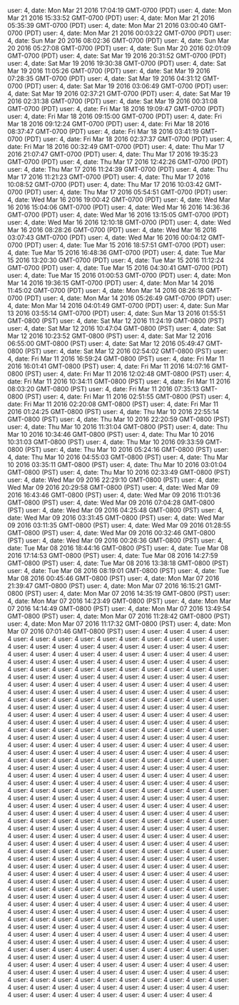 user: 4, date: Mon Mar 21 2016 17:04:19 GMT-0700 (PDT)
user: 4, date: Mon Mar 21 2016 15:33:52 GMT-0700 (PDT)
user: 4, date: Mon Mar 21 2016 05:35:39 GMT-0700 (PDT)
user: 4, date: Mon Mar 21 2016 03:00:40 GMT-0700 (PDT)
user: 4, date: Mon Mar 21 2016 00:03:22 GMT-0700 (PDT)
user: 4, date: Sun Mar 20 2016 08:02:36 GMT-0700 (PDT)
user: 4, date: Sun Mar 20 2016 05:27:08 GMT-0700 (PDT)
user: 4, date: Sun Mar 20 2016 02:01:09 GMT-0700 (PDT)
user: 4, date: Sat Mar 19 2016 20:31:52 GMT-0700 (PDT)
user: 4, date: Sat Mar 19 2016 19:30:38 GMT-0700 (PDT)
user: 4, date: Sat Mar 19 2016 11:05:26 GMT-0700 (PDT)
user: 4, date: Sat Mar 19 2016 07:28:35 GMT-0700 (PDT)
user: 4, date: Sat Mar 19 2016 04:31:12 GMT-0700 (PDT)
user: 4, date: Sat Mar 19 2016 03:06:49 GMT-0700 (PDT)
user: 4, date: Sat Mar 19 2016 02:37:21 GMT-0700 (PDT)
user: 4, date: Sat Mar 19 2016 02:31:38 GMT-0700 (PDT)
user: 4, date: Sat Mar 19 2016 00:31:08 GMT-0700 (PDT)
user: 4, date: Fri Mar 18 2016 19:09:47 GMT-0700 (PDT)
user: 4, date: Fri Mar 18 2016 09:15:00 GMT-0700 (PDT)
user: 4, date: Fri Mar 18 2016 09:12:24 GMT-0700 (PDT)
user: 4, date: Fri Mar 18 2016 08:37:47 GMT-0700 (PDT)
user: 4, date: Fri Mar 18 2016 03:41:19 GMT-0700 (PDT)
user: 4, date: Fri Mar 18 2016 02:37:37 GMT-0700 (PDT)
user: 4, date: Fri Mar 18 2016 00:32:49 GMT-0700 (PDT)
user: 4, date: Thu Mar 17 2016 21:07:47 GMT-0700 (PDT)
user: 4, date: Thu Mar 17 2016 19:35:23 GMT-0700 (PDT)
user: 4, date: Thu Mar 17 2016 12:42:26 GMT-0700 (PDT)
user: 4, date: Thu Mar 17 2016 11:24:39 GMT-0700 (PDT)
user: 4, date: Thu Mar 17 2016 11:21:23 GMT-0700 (PDT)
user: 4, date: Thu Mar 17 2016 10:08:52 GMT-0700 (PDT)
user: 4, date: Thu Mar 17 2016 10:03:42 GMT-0700 (PDT)
user: 4, date: Thu Mar 17 2016 05:54:51 GMT-0700 (PDT)
user: 4, date: Wed Mar 16 2016 19:00:42 GMT-0700 (PDT)
user: 4, date: Wed Mar 16 2016 15:04:06 GMT-0700 (PDT)
user: 4, date: Wed Mar 16 2016 14:36:36 GMT-0700 (PDT)
user: 4, date: Wed Mar 16 2016 13:15:05 GMT-0700 (PDT)
user: 4, date: Wed Mar 16 2016 12:10:18 GMT-0700 (PDT)
user: 4, date: Wed Mar 16 2016 08:28:26 GMT-0700 (PDT)
user: 4, date: Wed Mar 16 2016 03:07:43 GMT-0700 (PDT)
user: 4, date: Wed Mar 16 2016 00:04:12 GMT-0700 (PDT)
user: 4, date: Tue Mar 15 2016 18:57:51 GMT-0700 (PDT)
user: 4, date: Tue Mar 15 2016 16:48:36 GMT-0700 (PDT)
user: 4, date: Tue Mar 15 2016 13:20:30 GMT-0700 (PDT)
user: 4, date: Tue Mar 15 2016 11:12:24 GMT-0700 (PDT)
user: 4, date: Tue Mar 15 2016 04:30:41 GMT-0700 (PDT)
user: 4, date: Tue Mar 15 2016 01:00:53 GMT-0700 (PDT)
user: 4, date: Mon Mar 14 2016 19:36:15 GMT-0700 (PDT)
user: 4, date: Mon Mar 14 2016 11:45:02 GMT-0700 (PDT)
user: 4, date: Mon Mar 14 2016 08:26:18 GMT-0700 (PDT)
user: 4, date: Mon Mar 14 2016 05:26:49 GMT-0700 (PDT)
user: 4, date: Mon Mar 14 2016 04:01:49 GMT-0700 (PDT)
user: 4, date: Sun Mar 13 2016 03:55:14 GMT-0700 (PDT)
user: 4, date: Sun Mar 13 2016 01:55:51 GMT-0800 (PST)
user: 4, date: Sat Mar 12 2016 11:24:19 GMT-0800 (PST)
user: 4, date: Sat Mar 12 2016 10:47:04 GMT-0800 (PST)
user: 4, date: Sat Mar 12 2016 10:23:52 GMT-0800 (PST)
user: 4, date: Sat Mar 12 2016 06:55:00 GMT-0800 (PST)
user: 4, date: Sat Mar 12 2016 05:49:47 GMT-0800 (PST)
user: 4, date: Sat Mar 12 2016 02:54:02 GMT-0800 (PST)
user: 4, date: Fri Mar 11 2016 16:59:24 GMT-0800 (PST)
user: 4, date: Fri Mar 11 2016 16:01:41 GMT-0800 (PST)
user: 4, date: Fri Mar 11 2016 14:07:16 GMT-0800 (PST)
user: 4, date: Fri Mar 11 2016 12:02:48 GMT-0800 (PST)
user: 4, date: Fri Mar 11 2016 10:34:11 GMT-0800 (PST)
user: 4, date: Fri Mar 11 2016 08:03:20 GMT-0800 (PST)
user: 4, date: Fri Mar 11 2016 07:35:13 GMT-0800 (PST)
user: 4, date: Fri Mar 11 2016 02:51:55 GMT-0800 (PST)
user: 4, date: Fri Mar 11 2016 02:20:08 GMT-0800 (PST)
user: 4, date: Fri Mar 11 2016 01:24:25 GMT-0800 (PST)
user: 4, date: Thu Mar 10 2016 22:55:14 GMT-0800 (PST)
user: 4, date: Thu Mar 10 2016 22:20:59 GMT-0800 (PST)
user: 4, date: Thu Mar 10 2016 11:31:04 GMT-0800 (PST)
user: 4, date: Thu Mar 10 2016 10:34:46 GMT-0800 (PST)
user: 4, date: Thu Mar 10 2016 10:31:03 GMT-0800 (PST)
user: 4, date: Thu Mar 10 2016 09:33:59 GMT-0800 (PST)
user: 4, date: Thu Mar 10 2016 05:24:16 GMT-0800 (PST)
user: 4, date: Thu Mar 10 2016 04:55:03 GMT-0800 (PST)
user: 4, date: Thu Mar 10 2016 03:35:11 GMT-0800 (PST)
user: 4, date: Thu Mar 10 2016 03:01:04 GMT-0800 (PST)
user: 4, date: Thu Mar 10 2016 02:33:49 GMT-0800 (PST)
user: 4, date: Wed Mar 09 2016 22:29:10 GMT-0800 (PST)
user: 4, date: Wed Mar 09 2016 20:29:58 GMT-0800 (PST)
user: 4, date: Wed Mar 09 2016 16:43:46 GMT-0800 (PST)
user: 4, date: Wed Mar 09 2016 11:01:36 GMT-0800 (PST)
user: 4, date: Wed Mar 09 2016 07:04:28 GMT-0800 (PST)
user: 4, date: Wed Mar 09 2016 04:25:48 GMT-0800 (PST)
user: 4, date: Wed Mar 09 2016 03:31:45 GMT-0800 (PST)
user: 4, date: Wed Mar 09 2016 03:11:35 GMT-0800 (PST)
user: 4, date: Wed Mar 09 2016 01:28:55 GMT-0800 (PST)
user: 4, date: Wed Mar 09 2016 00:32:46 GMT-0800 (PST)
user: 4, date: Wed Mar 09 2016 00:26:36 GMT-0800 (PST)
user: 4, date: Tue Mar 08 2016 18:44:16 GMT-0800 (PST)
user: 4, date: Tue Mar 08 2016 17:14:53 GMT-0800 (PST)
user: 4, date: Tue Mar 08 2016 14:27:59 GMT-0800 (PST)
user: 4, date: Tue Mar 08 2016 13:38:18 GMT-0800 (PST)
user: 4, date: Tue Mar 08 2016 08:19:01 GMT-0800 (PST)
user: 4, date: Tue Mar 08 2016 00:45:46 GMT-0800 (PST)
user: 4, date: Mon Mar 07 2016 21:39:47 GMT-0800 (PST)
user: 4, date: Mon Mar 07 2016 16:15:21 GMT-0800 (PST)
user: 4, date: Mon Mar 07 2016 14:35:19 GMT-0800 (PST)
user: 4, date: Mon Mar 07 2016 14:23:49 GMT-0800 (PST)
user: 4, date: Mon Mar 07 2016 14:14:49 GMT-0800 (PST)
user: 4, date: Mon Mar 07 2016 13:49:54 GMT-0800 (PST)
user: 4, date: Mon Mar 07 2016 11:28:42 GMT-0800 (PST)
user: 4, date: Mon Mar 07 2016 11:17:32 GMT-0800 (PST)
user: 4, date: Mon Mar 07 2016 07:01:46 GMT-0800 (PST)
user: 4
user: 4
user: 4
user: 4
user: 4
user: 4
user: 4
user: 4
user: 4
user: 4
user: 4
user: 4
user: 4
user: 4
user: 4
user: 4
user: 4
user: 4
user: 4
user: 4
user: 4
user: 4
user: 4
user: 4
user: 4
user: 4
user: 4
user: 4
user: 4
user: 4
user: 4
user: 4
user: 4
user: 4
user: 4
user: 4
user: 4
user: 4
user: 4
user: 4
user: 4
user: 4
user: 4
user: 4
user: 4
user: 4
user: 4
user: 4
user: 4
user: 4
user: 4
user: 4
user: 4
user: 4
user: 4
user: 4
user: 4
user: 4
user: 4
user: 4
user: 4
user: 4
user: 4
user: 4
user: 4
user: 4
user: 4
user: 4
user: 4
user: 4
user: 4
user: 4
user: 4
user: 4
user: 4
user: 4
user: 4
user: 4
user: 4
user: 4
user: 4
user: 4
user: 4
user: 4
user: 4
user: 4
user: 4
user: 4
user: 4
user: 4
user: 4
user: 4
user: 4
user: 4
user: 4
user: 4
user: 4
user: 4
user: 4
user: 4
user: 4
user: 4
user: 4
user: 4
user: 4
user: 4
user: 4
user: 4
user: 4
user: 4
user: 4
user: 4
user: 4
user: 4
user: 4
user: 4
user: 4
user: 4
user: 4
user: 4
user: 4
user: 4
user: 4
user: 4
user: 4
user: 4
user: 4
user: 4
user: 4
user: 4
user: 4
user: 4
user: 4
user: 4
user: 4
user: 4
user: 4
user: 4
user: 4
user: 4
user: 4
user: 4
user: 4
user: 4
user: 4
user: 4
user: 4
user: 4
user: 4
user: 4
user: 4
user: 4
user: 4
user: 4
user: 4
user: 4
user: 4
user: 4
user: 4
user: 4
user: 4
user: 4
user: 4
user: 4
user: 4
user: 4
user: 4
user: 4
user: 4
user: 4
user: 4
user: 4
user: 4
user: 4
user: 4
user: 4
user: 4
user: 4
user: 4
user: 4
user: 4
user: 4
user: 4
user: 4
user: 4
user: 4
user: 4
user: 4
user: 4
user: 4
user: 4
user: 4
user: 4
user: 4
user: 4
user: 4
user: 4
user: 4
user: 4
user: 4
user: 4
user: 4
user: 4
user: 4
user: 4
user: 4
user: 4
user: 4
user: 4
user: 4
user: 4
user: 4
user: 4
user: 4
user: 4
user: 4
user: 4
user: 4
user: 4
user: 4
user: 4
user: 4
user: 4
user: 4
user: 4
user: 4
user: 4
user: 4
user: 4
user: 4
user: 4
user: 4
user: 4
user: 4
user: 4
user: 4
user: 4
user: 4
user: 4
user: 4
user: 4
user: 4
user: 4
user: 4
user: 4
user: 4
user: 4
user: 4
user: 4
user: 4
user: 4
user: 4
user: 4
user: 4
user: 4
user: 4
user: 4
user: 4
user: 4
user: 4
user: 4
user: 4
user: 4
user: 4
user: 4
user: 4
user: 4
user: 4
user: 4
user: 4
user: 4
user: 4
user: 4
user: 4
user: 4
user: 4
user: 4
user: 4
user: 4
user: 4
user: 4
user: 4
user: 4
user: 4
user: 4
user: 4
user: 4
user: 4
user: 4
user: 4
user: 4
user: 4
user: 4
user: 4
user: 4
user: 4
user: 4
user: 4
user: 4
user: 4
user: 4
user: 4
user: 4
user: 4
user: 4
user: 4
user: 4
user: 4
user: 4
user: 4
user: 4
user: 4
user: 4
user: 4
user: 4
user: 4
user: 4
user: 4
user: 4
user: 4
user: 4
user: 4
user: 4
user: 4
user: 4
user: 4
user: 4
user: 4
user: 4
user: 4
user: 4
user: 4
user: 4
user: 4
user: 4
user: 4
user: 4
user: 4
user: 4
user: 4
user: 4
user: 4
user: 4
user: 4
user: 4
user: 4
user: 4
user: 4
user: 4
user: 4
user: 4
user: 4
user: 4
user: 4
user: 4
user: 4
user: 4
user: 4
user: 4
user: 4
user: 4
user: 4
user: 4
user: 4
user: 4
user: 4
user: 4
user: 4
user: 4
user: 4
user: 4
user: 4
user: 4
user: 4
user: 4
user: 4
user: 4
user: 4
user: 4
user: 4
user: 4
user: 4
user: 4
user: 4
user: 4
user: 4
user: 4
user: 4
user: 4
user: 4
user: 4
user: 4
user: 4
user: 4
user: 4
user: 4
user: 4
user: 4
user: 4
user: 4
user: 4
user: 4
user: 4
user: 4
user: 4
user: 4
user: 4
user: 4
user: 4
user: 4
user: 4
user: 4
user: 4
user: 4
user: 4
user: 4
user: 4
user: 4
user: 4
user: 4
user: 4
user: 4
user: 4
user: 4
user: 4
user: 4
user: 4
user: 4
user: 4
user: 4
user: 4
user: 4
user: 4
user: 4
user: 4
user: 4
user: 4
user: 4
user: 4
user: 4
user: 4
user: 4
user: 4
user: 4
user: 4
user: 4
user: 4
user: 4
user: 4
user: 4
user: 4
user: 4
user: 4
user: 4
user: 4
user: 4
user: 4
user: 4
user: 4
user: 4
user: 4
user: 4
user: 4
user: 4
user: 4
user: 4
user: 4
user: 4
user: 4
user: 4
user: 4
user: 4
user: 4
user: 4
user: 4
user: 4
user: 4
user: 4
user: 4
user: 4
user: 4
user: 4
user: 4
user: 4
